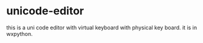 unicode-editor
==============

this is a uni code editor with virtual keyboard with physical key board. it is in wxpython. 